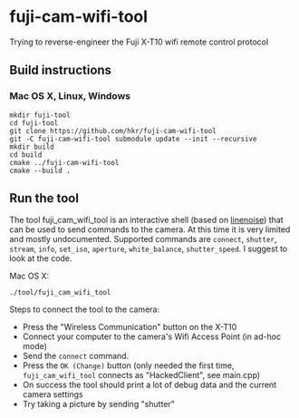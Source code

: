 # fuji-cam-wifi-tool
Trying to reverse-engineer the Fuji X-T10 wifi remote control protocol

## Build instructions

### Mac OS X, Linux, Windows
```
mkdir fuji-tool
cd fuji-tool
git clone https://github.com/hkr/fuji-cam-wifi-tool
git -C fuji-cam-wifi-tool submodule update --init --recursive
mkdir build
cd build
cmake ../fuji-cam-wifi-tool
cmake --build .
```

## Run the tool

The tool fuji_cam_wifi_tool is an interactive shell (based on [linenoise](https://github.com/arangodb/linenoise-ng)) that can be used to send commands to the camera.
At this time it is very limited and mostly undocumented.
Supported commands are `connect`, `shutter`, `stream`, `info`, `set_iso`, `aperture`, `white_balance`, `shutter_speed`.
I suggest to look at the code.

Mac OS X:
```
./tool/fuji_cam_wifi_tool
```
Steps to connect the tool to the camera:
- Press the "Wireless Communication" button on the X-T10
- Connect your computer to the camera's Wifi Access Point (in ad-hoc mode)
- Send the `connect` command.
- Press the `OK (Change)` button (only needed the first time, `fuji_cam_wifi_tool` connects as "HackedClient", see main.cpp)
- On success the tool should print a lot of debug data and the current camera settings
- Try taking a picture by sending "shutter"

